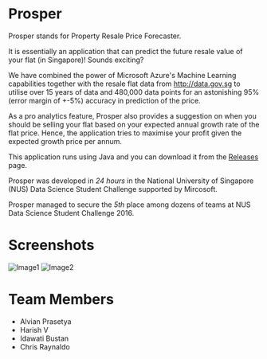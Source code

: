 # Prosper

Prosper stands for Property Resale Price Forecaster.

It is essentially an application that can predict the future resale value of your flat (in Singapore)! Sounds exciting? 

We have combined the power of Microsoft Azure's Machine Learning capabilities together with the resale flat data from http://data.gov.sg to utilise over 15 years of data and 480,000 data points for an astonishing 95% (error margin of +-5%) accuracy in prediction of the price.

As a pro analytics feature, Prosper also provides a suggestion on when you should be selling your flat based on your expected annual growth rate of the flat price. Hence, the application tries to maximise your profit given the expected growth price per annum.

This application runs using Java and you can download it from the [Releases](https://github.com/harishv7/Prosper/releases) page. 

Prosper was developed in *24 hours* in the National University of Singapore (NUS) Data Science Student Challenge supported by Mircosoft.

Prosper managed to secure the *5th* place among dozens of teams at NUS Data Science Student Challenge 2016.

# Screenshots
![Image1](http://i.imgur.com/UyzzCLM.png)
![Image2](http://i.imgur.com/eWqAGKg.png)

# Team Members
- Alvian Prasetya
- Harish V
- Idawati Bustan
- Chris Raynaldo
